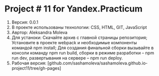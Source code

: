 # Project # 11 for Yandex.Practicum
1. Версия: 0.0.1
2. В проекте использованы технологии: CSS, HTML, GIT, JavaScript
3. Авртор: Aleksandra Moleva
4. Для устаноки:
    Скачайте архив с главной страницы репозитория;
    Установите в проекте webpack и необходимые компоненты командой npm install;
    Для создания финальной сборки вызывайте в консоли команду npm run build, сборки в режиме разработки – npm run dev, развертывания на сервере – npm run deploy.
4. Рабочая версия: [github.com/sashamoleva/sashamoleva.github.io-project11/tree/gh-pages]